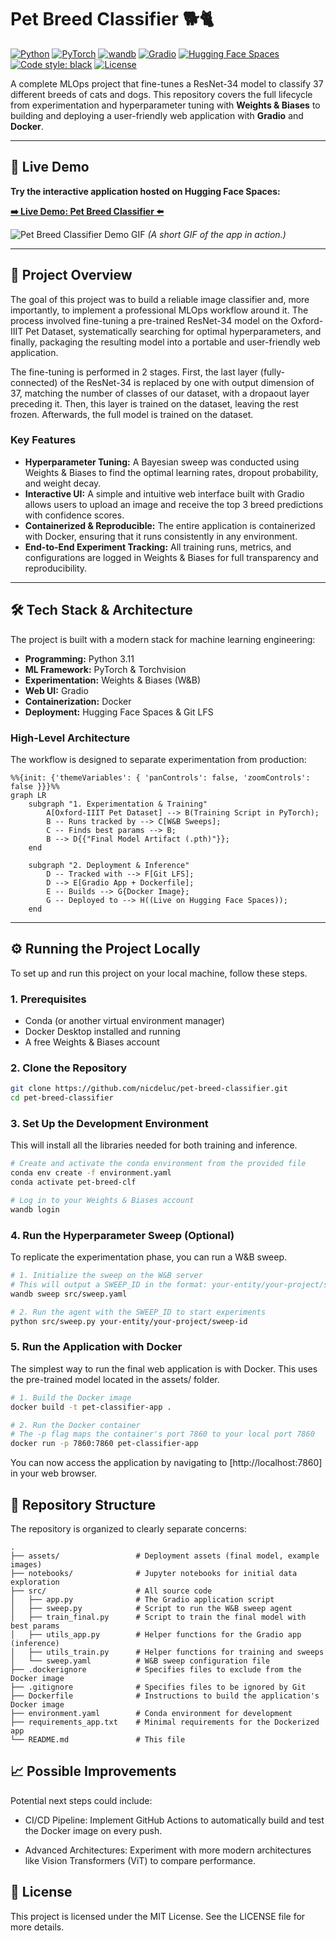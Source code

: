 # Pet Breed Classifier 🐕🐈

[![Python](https://img.shields.io/badge/Python-3.11-blue)](https://www.python.org/)
[![PyTorch](https://img.shields.io/badge/PyTorch-2.7-orange)](https://pytorch.org/)
[![wandb](https://img.shields.io/badge/W%26B-Tracked-yellow)](https://wandb.ai/nicdeluc-learning/pet-breed-classification)
[![Gradio](https://img.shields.io/badge/Gradio-UI-orange)](https://gradio.app/)
[![Hugging Face Spaces](https://img.shields.io/badge/%F0%9F%A4%97%20Hugging%20Face-Spaces-blue)](https://huggingface.co/spaces/nicdeluc/pet-breed-classifier)
[![Code style: black](https://img.shields.io/badge/code%20style-black-000000.svg)](https://github.com/psf/black)
[![License](https://img.shields.io/badge/License-MIT-green)](./LICENSE)

A complete MLOps project that fine-tunes a ResNet-34 model to classify 37 different breeds of cats and dogs. This repository covers the full lifecycle from experimentation and hyperparameter tuning with **Weights & Biases** to building and deploying a user-friendly web application with **Gradio** and **Docker**.

---

## 🚀 Live Demo

**Try the interactive application hosted on Hugging Face Spaces:**

**[➡️ Live Demo: Pet Breed Classifier ⬅️](https://huggingface.co/spaces/nicdeluc/pet-breed-classifier)**

![Pet Breed Classifier Demo GIF](https://huggingface.co/spaces/nicdeluc/pet-breed-classifier/resolve/main/demo.gif)
*(A short GIF of the app in action.)*

---

## 📖 Project Overview

The goal of this project was to build a reliable image classifier and, more importantly, to implement a professional MLOps workflow around it. The process involved fine-tuning a pre-trained ResNet-34 model on the Oxford-IIIT Pet Dataset, systematically searching for optimal hyperparameters, and finally, packaging the resulting model into a portable and user-friendly web application.

The fine-tuning is performed in 2 stages. First, the last layer (fully-connected) of the ResNet-34 is replaced by one with output dimension of 37, matching the number of classes of our dataset, with a dropaout layer preceding it. Then, this layer is trained on the dataset, leaving the rest frozen. Afterwards, the full model is trained on the dataset.

### Key Features
* **Hyperparameter Tuning:** A Bayesian sweep was conducted using Weights & Biases to find the optimal learning rates, dropout probability, and weight decay.
* **Interactive UI:** A simple and intuitive web interface built with Gradio allows users to upload an image and receive the top 3 breed predictions with confidence scores.
* **Containerized & Reproducible:** The entire application is containerized with Docker, ensuring that it runs consistently in any environment.
* **End-to-End Experiment Tracking:** All training runs, metrics, and configurations are logged in Weights & Biases for full transparency and reproducibility.

---

## 🛠️ Tech Stack & Architecture

The project is built with a modern stack for machine learning engineering:

* **Programming:** Python 3.11
* **ML Framework:** PyTorch & Torchvision
* **Experimentation:** Weights & Biases (W&B)
* **Web UI:** Gradio
* **Containerization:** Docker
* **Deployment:** Hugging Face Spaces & Git LFS

### High-Level Architecture
The workflow is designed to separate experimentation from production:

```mermaid
%%{init: {'themeVariables': { 'panControls': false, 'zoomControls': false }}}%%
graph LR
    subgraph "1. Experimentation & Training"
        A[Oxford-IIIT Pet Dataset] --> B(Training Script in PyTorch);
        B -- Runs tracked by --> C[W&B Sweeps];
        C -- Finds best params --> B;
        B --> D{{"Final Model Artifact (.pth)"}};
    end

    subgraph "2. Deployment & Inference"
        D -- Tracked with --> F[Git LFS];
        D --> E[Gradio App + Dockerfile];
        E -- Builds --> G{Docker Image};
        G -- Deployed to --> H((Live on Hugging Face Spaces));
    end
```

---

## ⚙️ Running the Project Locally

To set up and run this project on your local machine, follow these steps.

### 1. Prerequisites
* Conda (or another virtual environment manager)
* Docker Desktop installed and running
* A free Weights & Biases account

### 2. Clone the Repository
```bash
git clone https://github.com/nicdeluc/pet-breed-classifier.git
cd pet-breed-classifier
```

### 3. Set Up the Development Environment
This will install all the libraries needed for both training and inference.

```bash
# Create and activate the conda environment from the provided file
conda env create -f environment.yaml
conda activate pet-breed-clf

# Log in to your Weights & Biases account
wandb login
```

### 4. Run the Hyperparameter Sweep (Optional)
To replicate the experimentation phase, you can run a W&B sweep.

```bash
# 1. Initialize the sweep on the W&B server
# This will output a SWEEP_ID in the format: your-entity/your-project/sweep-id
wandb sweep src/sweep.yaml

# 2. Run the agent with the SWEEP_ID to start experiments
python src/sweep.py your-entity/your-project/sweep-id
```

### 5. Run the Application with Docker
The simplest way to run the final web application is with Docker. This uses the pre-trained model located in the assets/ folder.

```bash
# 1. Build the Docker image
docker build -t pet-classifier-app .

# 2. Run the Docker container
# The -p flag maps the container's port 7860 to your local port 7860
docker run -p 7860:7860 pet-classifier-app
```

You can now access the application by navigating to [http://localhost:7860] in your web browser.

## 📂 Repository Structure
The repository is organized to clearly separate concerns:

```text
.
├── assets/                 # Deployment assets (final model, example images)
├── notebooks/              # Jupyter notebooks for initial data exploration
├── src/                    # All source code
│   ├── app.py              # The Gradio application script
│   ├── sweep.py            # Script to run the W&B sweep agent
│   ├── train_final.py      # Script to train the final model with best params
│   ├── utils_app.py        # Helper functions for the Gradio app (inference)
│   ├── utils_train.py      # Helper functions for training and sweeps
│   └── sweep.yaml          # W&B sweep configuration file
├── .dockerignore           # Specifies files to exclude from the Docker image
├── .gitignore              # Specifies files to be ignored by Git
├── Dockerfile              # Instructions to build the application's Docker image
├── environment.yaml        # Conda environment for development
├── requirements_app.txt    # Minimal requirements for the Dockerized app
└── README.md               # This file
```

## 📈 Possible Improvements
Potential next steps could include:

- CI/CD Pipeline: Implement GitHub Actions to automatically build and test the Docker image on every push.

- Advanced Architectures: Experiment with more modern architectures like Vision Transformers (ViT) to compare performance.

## 📄 License
This project is licensed under the MIT License. See the LICENSE file for more details.